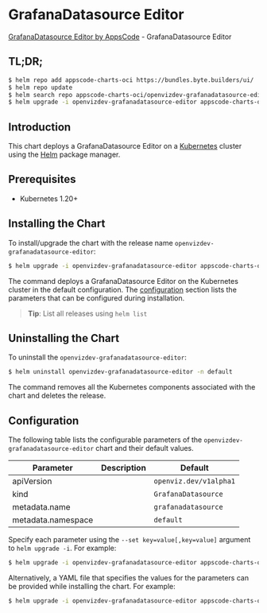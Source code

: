 # GrafanaDatasource Editor

[GrafanaDatasource Editor by AppsCode](https://appscode.com) - GrafanaDatasource Editor

## TL;DR;

```bash
$ helm repo add appscode-charts-oci https://bundles.byte.builders/ui/
$ helm repo update
$ helm search repo appscode-charts-oci/openvizdev-grafanadatasource-editor --version=v0.8.0
$ helm upgrade -i openvizdev-grafanadatasource-editor appscode-charts-oci/openvizdev-grafanadatasource-editor -n default --create-namespace --version=v0.8.0
```

## Introduction

This chart deploys a GrafanaDatasource Editor on a [Kubernetes](http://kubernetes.io) cluster using the [Helm](https://helm.sh) package manager.

## Prerequisites

- Kubernetes 1.20+

## Installing the Chart

To install/upgrade the chart with the release name `openvizdev-grafanadatasource-editor`:

```bash
$ helm upgrade -i openvizdev-grafanadatasource-editor appscode-charts-oci/openvizdev-grafanadatasource-editor -n default --create-namespace --version=v0.8.0
```

The command deploys a GrafanaDatasource Editor on the Kubernetes cluster in the default configuration. The [configuration](#configuration) section lists the parameters that can be configured during installation.

> **Tip**: List all releases using `helm list`

## Uninstalling the Chart

To uninstall the `openvizdev-grafanadatasource-editor`:

```bash
$ helm uninstall openvizdev-grafanadatasource-editor -n default
```

The command removes all the Kubernetes components associated with the chart and deletes the release.

## Configuration

The following table lists the configurable parameters of the `openvizdev-grafanadatasource-editor` chart and their default values.

|     Parameter      | Description |              Default              |
|--------------------|-------------|-----------------------------------|
| apiVersion         |             | <code>openviz.dev/v1alpha1</code> |
| kind               |             | <code>GrafanaDatasource</code>    |
| metadata.name      |             | <code>grafanadatasource</code>    |
| metadata.namespace |             | <code>default</code>              |


Specify each parameter using the `--set key=value[,key=value]` argument to `helm upgrade -i`. For example:

```bash
$ helm upgrade -i openvizdev-grafanadatasource-editor appscode-charts-oci/openvizdev-grafanadatasource-editor -n default --create-namespace --version=v0.8.0 --set apiVersion=openviz.dev/v1alpha1
```

Alternatively, a YAML file that specifies the values for the parameters can be provided while
installing the chart. For example:

```bash
$ helm upgrade -i openvizdev-grafanadatasource-editor appscode-charts-oci/openvizdev-grafanadatasource-editor -n default --create-namespace --version=v0.8.0 --values values.yaml
```
